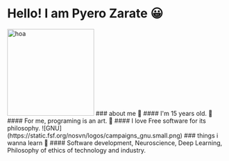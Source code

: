 # Hello! I am Pyero Zarate 😀
<img src="https://gnuevangelist.github.io/Pyero-s-blog/foto.png" alt="hoa" width="200"/>
### about me 🙇
#### I'm 15 years old. 🙍
#### For me, programing is an art. 🎨
#### I love Free software for its philosophy. 
![GNU](https://static.fsf.org/nosvn/logos/campaigns_gnu.small.png)
### things i wanna learn 🌱
#### Software development, Neuroscience, Deep Learning, Philosophy of ethics of technology and industry.



